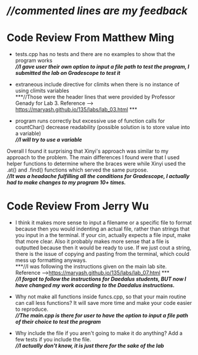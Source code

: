 # ***//commented lines are my feedback***

# Code Review From Matthew Ming

* tests.cpp has no tests and there are no examples to show that the program works  
  ***//I gave user their own option to input a file path to test the program, I submitted the lab on Gradescope to test it***  
  
* extraneous include directive for climits when there is no instance of using climits variables  
  ***//Those were the header lines that were provided by Professor Genady for Lab 3. Reference --> https://maryash.github.io/135/labs/lab_03.html  ***
  
* program runs correctly but excessive use of function calls for countChar() decrease readability (possible solution is to store value into a variable)  
  ***//I will try to use a variable***  
  
Overall I found it surprising that Xinyi's approach was similar to my approach to the problem. The main differences I found were that I used helper functions to determine where the braces were while Xinyi used the .at() and .find() functions which served the same purpose.  
  ***//It was a headache fulfilling all the conditions for Gradescope, I actually had to make changes to my program 10+ times.***    
  
# Code Review From Jerry Wu
* I think it makes more sense to input a filename or a specific file to format because then you would indenting an actual file, rather than strings that you input in a the terminal. If your cin, actually expects a file input, make that more clear. Also it probably makes more sense that a file is outputted because then it would be ready to use. If we just cout a string, there is the issue of copying and pasting from the terminal, which could mess up formatting anyways.  
  ***//I was following the instructions given on the main lab site. Reference -->https://maryash.github.io/135/labs/lab_07.html  ***   
  ***//I forgot to follow the instructions for Daedalus students, BUT now I have changed my work according to the Daedalus instructions.***
  
* Why not make all functions inside funcs.cpp, so that your main routine can call less functions? It will save more time and make your code easier to reproduce.  
  ***//The main.cpp is there for user to have the option to input a file path of their choice to test the program***

* Why include the file if you aren't going to make it do anything? Add a few tests if you include the file.  
  ***//I actually don't know, it is just there for the sake of the lab***
